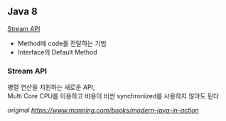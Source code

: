 ## Java 8
[Stream API](#Stream-API)
- Method에 code를 전달하는 기법
- Interface의 Default Method


### Stream API
병렬 연산을 지원하는 새로운 API,  
Multi Core CPU를 이용하고 비용이 비싼 synchronized를 사용하지 않아도 된다   




  
<i>original https://www.manning.com/books/modern-java-in-action</i>